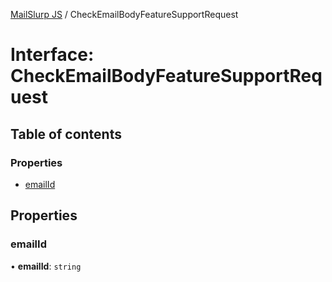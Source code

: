 [MailSlurp JS](../README.md) / CheckEmailBodyFeatureSupportRequest

# Interface: CheckEmailBodyFeatureSupportRequest

## Table of contents

### Properties

- [emailId](CheckEmailBodyFeatureSupportRequest.md#emailid)

## Properties

### emailId

• **emailId**: `string`

